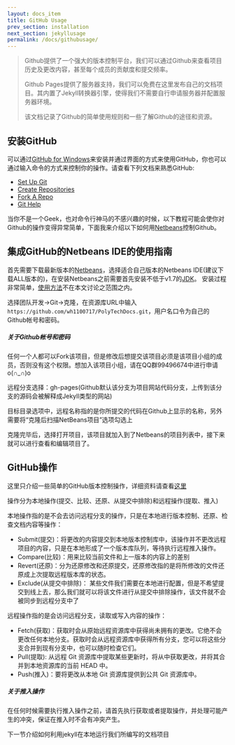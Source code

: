 ```yaml
---
layout: docs_item
title: GitHub Usage
prev_section: installation
next_section: jekyllusage
permalink: /docs/githubusage/
---
```


> Github提供了一个强大的版本控制平台，我们可以通过Github来查看项目历史及更改内容，甚至每个成员的贡献度和提交频率。
>
> Github Pages提供了服务器支持，我们可以免费在这里发布自己的文档项目。其内置了Jekyll转换器引擎，使得我们不需要自行申请服务器并配置服务器环境。
>
> 该文档记录了Github的简单使用规则和一些了解Github的途径和资源。

## 安装GitHub

可以通过[GitHub for Windows](http://windows.github.com/)来安装并通过界面的方式来使用GitHub，你也可以通过输入命令的方式来控制你的操作。请查看下列文档来熟悉GitHub:

* [Set Up Git](https://help.github.com/articles/set-up-git)
* [Create Repositories](https://help.github.com/create-a-repo)
* [Fork A Repo](https://help.github.com/articles/fork-a-repo)
* [Git Help](https://help.github.com/)

当你不是一个Geek，也对命令行神马的不感兴趣的时候，以下教程可能会使你对Github的操作变得异常简单，下面我来介绍以下如何用[Netbeans](https://netbeans.org/)控制Github。

## 集成GitHub的Netbeans IDE的使用指南

首先需要下载最新版本的[Netbeans](https://netbeans.org/)，选择适合自己版本的Netbeans IDE(建议下载ALL版本的)，在安装Netbeans之前需要首先安装不低于v1.7的[JDK](http://www.oracle.com/technetwork/java/javase/downloads/index.html)。
安装过程非常简单，[使用方法](https://netbeans.org/kb/docs/java/quickstart.html)不在本文讨论之范围之内。

选择团队开发->Git->克隆，在资源库URL中输入`https://github.com/wh1100717/PolyTechDocs.git`，用户名口令为自己的Github帐号和密码。

<div class="note info">
  <h5>关于Github帐号和密码</h5>
  <p>任何一个人都可以Fork该项目，但是修改后想提交该项目必须是该项目小组的成员，否则没有这个权限。想加入该项目小组，请在QQ群99496674中进行申请o(∩_∩)o</p>
</div>

远程分支选择：gh-pages(Github默认该分支为项目网站代码分支，上传到该分支的源码会被解释成Jekyll类型的网站)

目标目录选项中，远程名称指的是你所提交的代码在Github上显示的名称，另外需要将“克隆后扫描NetBeans项目”选项勾选上

克隆完毕后，选择打开项目，该项目就加入到了Netbeans的项目列表中，接下来就可以进行查看和编辑项目了。

## GitHub操作

这里只介绍一些简单的GitHub版本控制操作，详细资料请查看[这里](https://netbeans.org/kb/docs/ide/git_zh_CN.html)

操作分为本地操作(提交、比较、还原、从提交中排除)和远程操作(提取、推入)

本地操作指的是不会去访问远程分支的操作，只是在本地进行版本控制、还原、检查文档内容等操作：

- Submit(提交)：将更改的内容提交到本地版本控制库中，该操作并不更改远程项目的内容，只是在本地形成了一个版本库队列，等待执行远程推入操作。
- Compare(比较)：用来比较当前文件和上一版本的内容上的差别
- Revert(还原)：分为还原修改和还原提交，还原修改指的是将所修改的文件还原成上次提取远程版本库的状态。
- Exclude(从提交中排除)： 某些文件我们需要在本地进行配置，但是不希望提交到线上去，那么我们就可以将该文件进行从提交中排除操作，该文件就不会被同步到远程分支中了

远程操作指的是会访问远程分支，读取或写入内容的操作：

- Fetch(获取)：获取时会从原始远程资源库中获得尚未拥有的更改。它绝不会更改任何本地分支。获取时会从远程资源库中获得所有分支，您可以将这些分支合并到现有分支中，也可以随时检查它们。
- Pull(提取): 从远程 Git 资源库中提取某些更新时，将从中获取更改，并将其合并到本地资源库的当前 HEAD 中。
- Push(推入)：要将更改从本地 Git 资源库提供到公共 Git 资源库中。
<div class="note warning">
  <h5>关于推入操作</h5>
  <p>
    在任何时候需要执行推入操作之前，请首先执行获取或者提取操作，并处理可能产生的冲突，保证在推入时不会有冲突产生。
  </p>
</div>

下一节介绍如何利用jekyll在本地运行我们所编写的文档项目